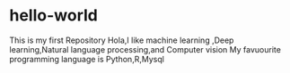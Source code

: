 # hello-world
This is my first Repository
Hola,I like machine learning ,Deep learning,Natural language processing,and Computer vision
My favuourite programming language is Python,R,Mysql
